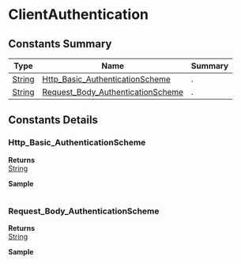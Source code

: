 #  ClientAuthentication


## Constants Summary

| Type                                                  | Name                                          | Summary                                                          |
| ----------------------------------------------------- | --------------------------------------------- | ---------------------------------------------------------------- |
| [String](../../JSLib/String.md) | [Http_Basic_AuthenticationScheme](ClientAuthentication.md#Http_Basic_AuthenticationScheme)                   | .                                    |
| [String](../../JSLib/String.md) | [Request_Body_AuthenticationScheme](ClientAuthentication.md#Request_Body_AuthenticationScheme)                   | .                                    |

## Constants Details

### Http_Basic_AuthenticationScheme



**Returns**\
[String](../../JSLib/String.md) 


**Sample**

```javascript

```
### Request_Body_AuthenticationScheme



**Returns**\
[String](../../JSLib/String.md) 


**Sample**

```javascript

```

